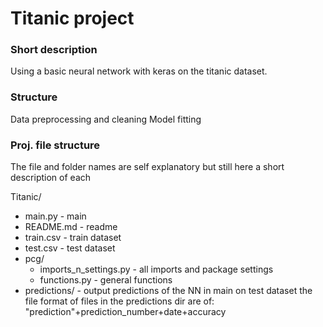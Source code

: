 
# Titanic project

### Short description
Using a basic neural network with keras on the titanic dataset.

### Structure
Data preprocessing and cleaning 
Model fitting

### Proj. file structure
The file and folder names are self explanatory but still here a short description of each 

Titanic/
* main.py      	-				main
* README.md		-				readme
* train.csv		-				train dataset
* test.csv		-				test dataset
* pcg/
  * imports_n_settings.py	-	all imports and package settings
  * functions.py			-	general functions
* predictions/				-	output predictions of the NN in main on test dataset
								the file format of files in the predictions dir are of: 
								"prediction"+prediction_number+date+accuracy 

